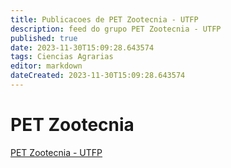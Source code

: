 ```yaml
---
title: Publicacoes de PET Zootecnia - UTFP 
description: feed do grupo PET Zootecnia - UTFP
published: true
date: 2023-11-30T15:09:28.643574
tags: Ciencias Agrarias
editor: markdown
dateCreated: 2023-11-30T15:09:28.643574
---
```


# PET Zootecnia
[PET Zootecnia - UTFP](/grupo/94PETZootecniaUTFP.md)